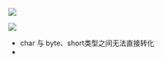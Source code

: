 ![](https://gitee.com/codebysandwich/source/raw/master/picgo/2022-09/OnJava.png)

![](https://gitee.com/codebysandwich/source/raw/master/picgo/2022-11/20221129104704.png)

- char 与 byte、short类型之间无法直接转化
- 